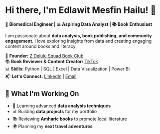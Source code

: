 # Hi there, I'm Edlawit Mesfin Hailu! 👋  

🔬 **Biomedical Engineer | 📊 Aspiring Data Analyst | 📚 Book Enthusiast**  

I am passionate about **data analysis, book publishing, and community engagement**. I love exploring insights from data and creating engaging content around books and literacy.  

📖 **Founder:** [Z Delulu Squad Book Club](#)  
📚 **Book Reviewer & Content Creator:** [TikTok](https://www.tiktok.com/@koobme1)  
📊 **Skills:** Python | SQL | Excel | Data Visualization | Power BI  
📬 **Let's Connect:** [LinkedIn](#) | [Email](mailto:edlawitmesfin55@gmail.com)  

## 🚀 What I'm Working On
- 🧠 Learning advanced **data analysis techniques**
- 📊 Building **data projects** for my portfolio
- 📚 Reviewing **Amharic books** to promote local literature
- 🌍 Planning my **next travel adventures**  


